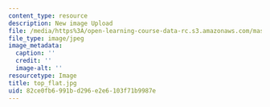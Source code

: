 ```yaml
---
content_type: resource
description: New image Upload
file: /media/https%3A/open-learning-course-data-rc.s3.amazonaws.com/mas-962-special-topics-new-textiles-spring-2010/82ce0fb6991bd296e2e6103f71b9987e_top_flat.jpg
file_type: image/jpeg
image_metadata:
  caption: ''
  credit: ''
  image-alt: ''
resourcetype: Image
title: top_flat.jpg
uid: 82ce0fb6-991b-d296-e2e6-103f71b9987e
---
```

